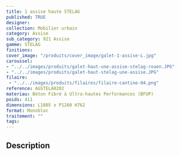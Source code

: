 ```yaml
---
title: 1 assise haute STELAG
published: TRUE
designer: 
collection: Mobilier urbain
category: Assise
sub_category: 921 Assise
gamme: STELAG
finitions: 
cover_image: "/produits/cover_image/galet-1-assise-L.jpg"
caroussel: 
- "../../images/produits/galet-haut-une-assise-stelag-rouen.JPG"
- "../../images/produits/galet-haut-stelag-une-assise.JPG"
filaire: 
 - "../../images/produits/filaires/filaire-cantine-04.png"
reference: AGSTELA0202
materiau: Béton Fibré à Ultra-hautes Performances (BFUP)
poids: 411
dimensions: L1805 x P1260 H762
format: Monobloc
traitement: ""
tags: 
---
```


## Description
